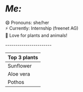 # *Me:* 

😄 Pronouns: she/her
<br/>
⚡ Currently: Internship (freenet AG)
<br/>
🌱 Love for plants and animals!

‎‎-----------------------

   | Top 3 plants |
   | ---------- |
   | Sunflower |
   | Aloe vera|
   | Pothos   |

<!--
**MaiGuenther/MaiGuenther** is a ✨ _special_ ✨ repository because its `README.md` (this file) appears on your GitHub profile.

Here are some ideas to get you started:

- 🔭 I’m currently working on ...
- 🌱 I’m currently learning ...
- 👯 I’m looking to collaborate on ...
- 🤔 I’m looking for help with ...
- 💬 Ask me about ...
- 📫 How to reach me: ...
- 😄 Pronouns: ...
- ⚡ Fun fact: ...
-->
